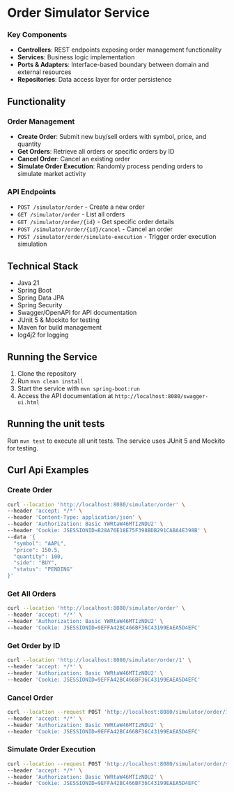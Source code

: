 # Order Simulator Service

### Key Components
- **Controllers**: REST endpoints exposing order management functionality
- **Services**: Business logic implementation
- **Ports & Adapters**: Interface-based boundary between domain and external resources
- **Repositories**: Data access layer for order persistence

## Functionality

### Order Management
- **Create Order**: Submit new buy/sell orders with symbol, price, and quantity
- **Get Orders**: Retrieve all orders or specific orders by ID
- **Cancel Order**: Cancel an existing order
- **Simulate Order Execution**: Randomly process pending orders to simulate market activity

### API Endpoints
- `POST /simulator/order` - Create a new order
- `GET /simulator/order` - List all orders
- `GET /simulator/order/{id}` - Get specific order details
- `POST /simulator/order/{id}/cancel` - Cancel an order
- `POST /simulator/order/simulate-execution` - Trigger order execution simulation

## Technical Stack
- Java 21
- Spring Boot
- Spring Data JPA
- Spring Security
- Swagger/OpenAPI for API documentation
- JUnit 5 & Mockito for testing
- Maven for build management
- log4j2 for logging

## Running the Service
1. Clone the repository
2. Run `mvn clean install`
3. Start the service with `mvn spring-boot:run`
4. Access the API documentation at `http://localhost:8080/swagger-ui.html`

## Running the unit tests
Run `mvn test` to execute all unit tests. The service uses JUnit 5 and Mockito for testing.

## Curl Api Examples
### Create Order
```bash
curl --location 'http://localhost:8080/simulator/order' \
--header 'accept: */*' \
--header 'Content-Type: application/json' \
--header 'Authorization: Basic YWRtaW46MTIzNDU2' \
--header 'Cookie: JSESSIONID=B28A76E18E75F398BDB291CABA4E398B' \
--data '{
  "symbol": "AAPL",
  "price": 150.5,
  "quantity": 100,
  "side": "BUY",
  "status": "PENDING"
}'
```

### Get All Orders
```bash
curl --location 'http://localhost:8080/simulator/order' \
--header 'accept: */*' \
--header 'Authorization: Basic YWRtaW46MTIzNDU2' \
--header 'Cookie: JSESSIONID=9EFFA42BC466BF36C43199EAEA5D4EFC'
```
### Get Order by ID
```bash
curl --location 'http://localhost:8080/simulator/order/1' \
--header 'accept: */*' \
--header 'Authorization: Basic YWRtaW46MTIzNDU2' \
--header 'Cookie: JSESSIONID=9EFFA42BC466BF36C43199EAEA5D4EFC'
```
### Cancel Order
```bash
curl --location --request POST 'http://localhost:8080/simulator/order/1/cancel' \
--header 'accept: */*' \
--header 'Authorization: Basic YWRtaW46MTIzNDU2' \
--header 'Cookie: JSESSIONID=9EFFA42BC466BF36C43199EAEA5D4EFC'
```
### Simulate Order Execution
```bash
curl --location --request POST 'http://localhost:8080/simulator/order/simulate-execution' \
--header 'accept: */*' \
--header 'Authorization: Basic YWRtaW46MTIzNDU2' \
--header 'Cookie: JSESSIONID=9EFFA42BC466BF36C43199EAEA5D4EFC'
```